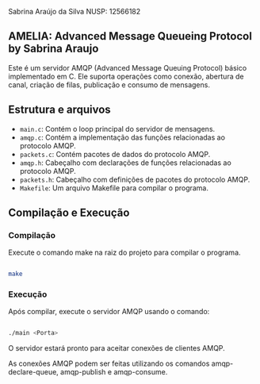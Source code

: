 Sabrina Araújo da Silva
NUSP: 12566182

## AMELIA: Advanced Message Queueing Protocol by Sabrina Araujo

Este é um servidor AMQP (Advanced Message Queuing Protocol) básico implementado em C. Ele suporta operações como conexão, abertura de canal, criação de filas, publicação e consumo de mensagens. 

## Estrutura e arquivos

- `main.c`: Contém o loop principal do servidor de mensagens.
- `amqp.c`: Contém a implementação das funções relacionadas ao protocolo AMQP.
- `packets.c`: Contém pacotes de dados do protocolo AMQP.
- `amqp.h`: Cabeçalho com declarações de funções relacionadas ao protocolo AMQP.
- `packets.h`: Cabeçalho com definições de pacotes do protocolo AMQP.
- `Makefile`: Um arquivo Makefile para compilar o programa.

## Compilação e Execução

### Compilação

Execute o comando make na raiz do projeto para compilar o programa.

```bash

make

```

### Execução

Após compilar, execute o servidor AMQP usando o comando:

``` bash

./main <Porta>

```
O servidor estará pronto para aceitar conexões de clientes AMQP.

As conexões AMQP podem ser feitas utilizando os comandos amqp-declare-queue, amqp-publish e amqp-consume.
